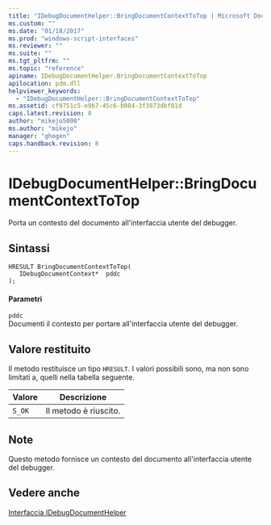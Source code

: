 ```yaml
---
title: "IDebugDocumentHelper::BringDocumentContextToTop | Microsoft Docs"
ms.custom: ""
ms.date: "01/18/2017"
ms.prod: "windows-script-interfaces"
ms.reviewer: ""
ms.suite: ""
ms.tgt_pltfrm: ""
ms.topic: "reference"
apiname: IDebugDocumentHelper.BringDocumentContextToTop
apilocation: pdm.dll
helpviewer_keywords: 
  - "IDebugDocumentHelper::BringDocumentContextToTop"
ms.assetid: cf9751c5-e9b7-45c6-b084-3f3873dbf01d
caps.latest.revision: 8
author: "mikejo5000"
ms.author: "mikejo"
manager: "ghogen"
caps.handback.revision: 8
---
```

# IDebugDocumentHelper::BringDocumentContextToTop
Porta un contesto del documento all'interfaccia utente del debugger.  
  
## Sintassi  
  
```  
HRESULT BringDocumentContextToTop(  
   IDebugDocumentContext*  pddc  
);  
```  
  
#### Parametri  
 `pddc`  
 Documenti il contesto per portare all'interfaccia utente del debugger.  
  
## Valore restituito  
 Il metodo restituisce un tipo `HRESULT`.  I valori possibili sono, ma non sono limitati a, quelli nella tabella seguente.  
  
|Valore|Descrizione|  
|------------|-----------------|  
|`S_OK`|Il metodo è riuscito.|  
  
## Note  
 Questo metodo fornisce un contesto del documento all'interfaccia utente del debugger.  
  
## Vedere anche  
 [Interfaccia IDebugDocumentHelper](../../winscript/reference/idebugdocumenthelper-interface.md)
